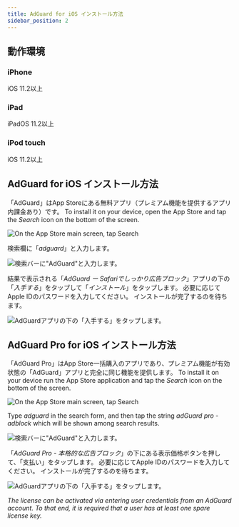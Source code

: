 ```yaml
---
title: AdGuard for iOS インストール方法
sidebar_position: 2
---
```


## 動作環境

### iPhone

iOS 11.2以上

### iPad

iPadOS 11.2以上

### iPod touch

iOS 11.2以上

## AdGuard for iOS インストール方法

「AdGuard」はApp Storeにある無料アプリ（プレミアム機能を提供するアプリ内課金あり）です。 To install it on your device, open the App Store and tap the _Search_ icon on the bottom of the screen.

![On the App Store main screen, tap Search](https://cdn.adguard.com/public/Adguard/kb/installation/iOS/en/1.png)

検索欄に「_adguard_」と入力します。

![検索バーに"AdGuard"と入力します。](https://cdn.adguard.com/public/Adguard/kb/installation/iOS/en/2.png)

結果で表示される「_AdGuard ー Safariでしっかり広告ブロック_」アプリの下の「_入手する_」をタップして「_インストール_」をタップします。 必要に応じてApple IDのパスワードを入力してください。 インストールが完了するのを待ちます。

![AdGuardアプリの下の「入手する」をタップします。](https://cdn.adguard.com/public/Adguard/kb/installation/iOS/en/3.png)

## AdGuard Pro for iOS インストール方法

「AdGuard Pro」はApp Store一括購入のアプリであり、プレミアム機能が有効状態の「AdGuard」アプリと完全に同じ機能を提供します。 To install it on your device run the App Store application and tap the _Search_ icon on the bottom of the screen.

![On the App Store main screen, tap Search](https://cdn.adguard.com/public/Adguard/kb/installation/iOS/en/1.png)

Type _adguard_ in the search form, and then tap the string _adGuard pro - adblock_ which will be shown among search results.

![検索バーに"AdGuard"と入力します。](https://cdn.adguard.com/public/Adguard/kb/installation/iOS/en/2.png)

「_AdGuard Pro - 本格的な広告ブロック_」の下にある表示価格ボタンを押して、「支払い」をタップします。 必要に応じてApple IDのパスワードを入力してください。 インストールが完了するのを待ちます。

![AdGuardアプリの下の「入手する」をタップします。](https://cdn.adguard.com/public/Adguard/kb/installation/iOS/en/3.png)

*The license can be activated via entering user credentials from an AdGuard account. To that end, it is required that a user has at least one spare license key.*